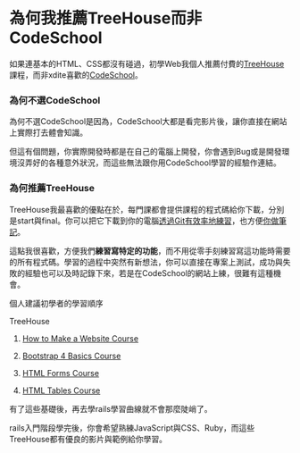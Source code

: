# 為何我推薦TreeHouse而非CodeSchool

如果連基本的HTML、CSS都沒有碰過，初學Web我個人推薦付費的[TreeHouse](https://teamtreehouse.com/tracks)課程，而非xdite喜歡的[CodeSchool](https://www.codeschool.com)。

### 為何不選CodeSchool

為何不選CodeSchool是因為，CodeSchool大都是看完影片後，讓你直接在網站上實際打去體會知識。

但這有個問題，你實際開發時都是在自己的電腦上開發，你會遇到Bug或是開發環境沒弄好的各種意外狀況，而這些無法跟你用CodeSchool學習的經驗作連結。

### 為何推薦TreeHouse

TreeHouse我最喜歡的優點在於，每門課都會提供課程的程式碼給你下載，分別是start與final。你可以把它下載到你的電腦[透過Git有效率地練習](./透過Git有效率地練功.md)，也方便[你做筆記](./臨摹他人的帖子如何做筆記.md)。

這點我很喜歡，方便我們**練習寫特定的功能**，而不用從零手刻練習寫這功能時需要的所有程式碼。學習的過程中突然有新想法，你可以直接在專案上測試，成功與失敗的經驗也可以及時記錄下來，若是在CodeSchool的網站上練，很難有這種機會。

個人建議初學者的學習順序

TreeHouse

  1. [How to Make a Website Course](https://teamtreehouse.com/library/how-to-make-a-website)

  2. [Bootstrap 4 Basics Course](https://teamtreehouse.com/library/bootstrap-4-basics)

  3. [HTML Forms Course](https://teamtreehouse.com/library/html-forms)

  4. [HTML Tables Course](https://teamtreehouse.com/library/html-tables)

有了這些基礎後，再去學rails學習曲線就不會那麼陡峭了。

rails入門階段學完後，你會希望熟練JavaScript與CSS、Ruby，而這些TreeHouse都有優良的影片與範例給你學習。
